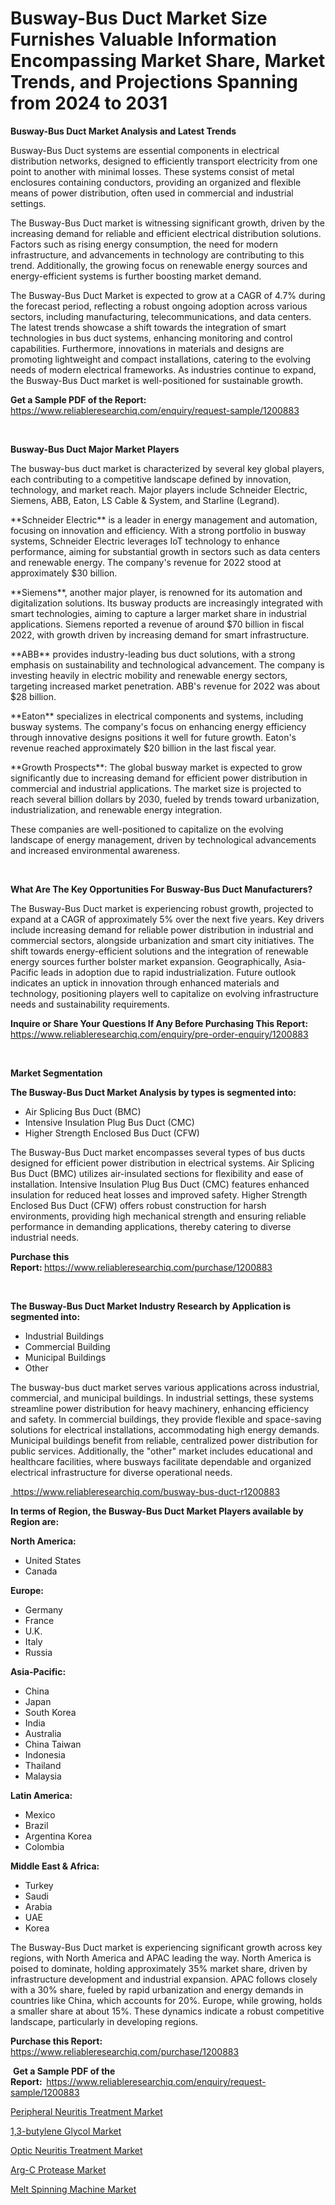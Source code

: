 <p><h1>Busway-Bus Duct Market Size Furnishes Valuable Information Encompassing Market Share, Market Trends, and Projections Spanning from 2024 to 2031</h1></p><p><strong>Busway-Bus Duct Market Analysis and Latest Trends</strong></p>
<p><p>Busway-Bus Duct systems are essential components in electrical distribution networks, designed to efficiently transport electricity from one point to another with minimal losses. These systems consist of metal enclosures containing conductors, providing an organized and flexible means of power distribution, often used in commercial and industrial settings.</p><p>The Busway-Bus Duct market is witnessing significant growth, driven by the increasing demand for reliable and efficient electrical distribution solutions. Factors such as rising energy consumption, the need for modern infrastructure, and advancements in technology are contributing to this trend. Additionally, the growing focus on renewable energy sources and energy-efficient systems is further boosting market demand.</p><p>The Busway-Bus Duct Market is expected to grow at a CAGR of 4.7% during the forecast period, reflecting a robust ongoing adoption across various sectors, including manufacturing, telecommunications, and data centers. The latest trends showcase a shift towards the integration of smart technologies in bus duct systems, enhancing monitoring and control capabilities. Furthermore, innovations in materials and designs are promoting lightweight and compact installations, catering to the evolving needs of modern electrical frameworks. As industries continue to expand, the Busway-Bus Duct market is well-positioned for sustainable growth.</p></p>
<p><strong>Get a Sample PDF of the Report:&nbsp;</strong> <a href="https://www.reliableresearchiq.com/enquiry/request-sample/1200883?utm_campaign=973&utm_medium=2&utm_source=Github&utm_content=ia&utm_term=05122024&utm_id=busway-bus-duct">https://www.reliableresearchiq.com/enquiry/request-sample/1200883</a></p>
<p>&nbsp;</p>
<p><strong>Busway-Bus Duct Major Market Players</strong></p>
<p><p>The busway-bus duct market is characterized by several key global players, each contributing to a competitive landscape defined by innovation, technology, and market reach. Major players include Schneider Electric, Siemens, ABB, Eaton, LS Cable & System, and Starline (Legrand).</p><p>**Schneider Electric** is a leader in energy management and automation, focusing on innovation and efficiency. With a strong portfolio in busway systems, Schneider Electric leverages IoT technology to enhance performance, aiming for substantial growth in sectors such as data centers and renewable energy. The company's revenue for 2022 stood at approximately $30 billion.</p><p>**Siemens**, another major player, is renowned for its automation and digitalization solutions. Its busway products are increasingly integrated with smart technologies, aiming to capture a larger market share in industrial applications. Siemens reported a revenue of around $70 billion in fiscal 2022, with growth driven by increasing demand for smart infrastructure.</p><p>**ABB** provides industry-leading bus duct solutions, with a strong emphasis on sustainability and technological advancement. The company is investing heavily in electric mobility and renewable energy sectors, targeting increased market penetration. ABB's revenue for 2022 was about $28 billion.</p><p>**Eaton** specializes in electrical components and systems, including busway systems. The company's focus on enhancing energy efficiency through innovative designs positions it well for future growth. Eaton's revenue reached approximately $20 billion in the last fiscal year.</p><p>**Growth Prospects**: The global busway market is expected to grow significantly due to increasing demand for efficient power distribution in commercial and industrial applications. The market size is projected to reach several billion dollars by 2030, fueled by trends toward urbanization, industrialization, and renewable energy integration.</p><p>These companies are well-positioned to capitalize on the evolving landscape of energy management, driven by technological advancements and increased environmental awareness.</p></p>
<p>&nbsp;</p>
<p><strong>What Are The Key Opportunities For Busway-Bus Duct Manufacturers?</strong></p>
<p><p>The Busway-Bus Duct market is experiencing robust growth, projected to expand at a CAGR of approximately 5% over the next five years. Key drivers include increasing demand for reliable power distribution in industrial and commercial sectors, alongside urbanization and smart city initiatives. The shift towards energy-efficient solutions and the integration of renewable energy sources further bolster market expansion. Geographically, Asia-Pacific leads in adoption due to rapid industrialization. Future outlook indicates an uptick in innovation through enhanced materials and technology, positioning players well to capitalize on evolving infrastructure needs and sustainability requirements.</p></p>
<p><strong>Inquire or Share Your Questions If Any Before Purchasing This Report:</strong> <a href="https://www.reliableresearchiq.com/enquiry/pre-order-enquiry/1200883?utm_campaign=973&utm_medium=2&utm_source=Github&utm_content=ia&utm_term=05122024&utm_id=busway-bus-duct">https://www.reliableresearchiq.com/enquiry/pre-order-enquiry/1200883</a></p>
<p>&nbsp;</p>
<p><strong>Market Segmentation</strong></p>
<p><strong>The Busway-Bus Duct Market Analysis by types is segmented into:</strong></p>
<p><ul><li>Air Splicing Bus Duct (BMC)</li><li>Intensive Insulation Plug Bus Duct (CMC)</li><li>Higher Strength Enclosed Bus Duct (CFW)</li></ul></p>
<p><p>The Busway-Bus Duct market encompasses several types of bus ducts designed for efficient power distribution in electrical systems. Air Splicing Bus Duct (BMC) utilizes air-insulated sections for flexibility and ease of installation. Intensive Insulation Plug Bus Duct (CMC) features enhanced insulation for reduced heat losses and improved safety. Higher Strength Enclosed Bus Duct (CFW) offers robust construction for harsh environments, providing high mechanical strength and ensuring reliable performance in demanding applications, thereby catering to diverse industrial needs.</p></p>
<p><strong>Purchase this Report:&nbsp;</strong><a href="https://www.reliableresearchiq.com/purchase/1200883?utm_campaign=973&utm_medium=2&utm_source=Github&utm_content=ia&utm_term=05122024&utm_id=busway-bus-duct">https://www.reliableresearchiq.com/purchase/1200883</a></p>
<p>&nbsp;</p>
<p><strong>The Busway-Bus Duct Market Industry Research by Application is segmented into:</strong></p>
<p><ul><li>Industrial Buildings</li><li>Commercial Building</li><li>Municipal Buildings</li><li>Other</li></ul></p>
<p><p>The busway-bus duct market serves various applications across industrial, commercial, and municipal buildings. In industrial settings, these systems streamline power distribution for heavy machinery, enhancing efficiency and safety. In commercial buildings, they provide flexible and space-saving solutions for electrical installations, accommodating high energy demands. Municipal buildings benefit from reliable, centralized power distribution for public services. Additionally, the "other" market includes educational and healthcare facilities, where busways facilitate dependable and organized electrical infrastructure for diverse operational needs.</p></p>
<p><a href="https://www.reliableresearchiq.com/busway-bus-duct-r1200883?utm_campaign=973&utm_medium=2&utm_source=Github&utm_content=ia&utm_term=05122024&utm_id=busway-bus-duct">&nbsp;https://www.reliableresearchiq.com/busway-bus-duct-r1200883</a></p>
<p><strong>In terms of Region, the Busway-Bus Duct Market Players available by Region are:</strong></p>
<p>
    <p> <strong> North America: </strong>
        <ul>
            <li>United States</li>
            <li>Canada</li>
        </ul>
        </p> 
    <p> <strong> Europe: </strong>
        <ul>
            <li>Germany</li>
            <li>France</li>
            <li>U.K.</li>
            <li>Italy</li>
            <li>Russia</li>
        </ul>
        </p> 
    <p> <strong> Asia-Pacific: </strong>
        <ul>
            <li>China</li>
            <li>Japan</li>
            <li>South Korea</li>
            <li>India</li>
            <li>Australia</li>
            <li>China Taiwan</li>
            <li>Indonesia</li>
            <li>Thailand</li>
            <li>Malaysia</li>
        </ul>
        </p> 
    <p> <strong> Latin America: </strong>
        <ul>
            <li>Mexico</li>
            <li>Brazil</li>
            <li>Argentina Korea</li>
            <li>Colombia</li>
        </ul>
        </p> 
    <p> <strong> Middle East & Africa: </strong>
        <ul>
            <li>Turkey</li>
            <li>Saudi</li>
            <li>Arabia</li>
            <li>UAE</li>
            <li>Korea</li>
        </ul>
    </p>
    </p>
<p><p>The Busway-Bus Duct market is experiencing significant growth across key regions, with North America and APAC leading the way. North America is poised to dominate, holding approximately 35% market share, driven by infrastructure development and industrial expansion. APAC follows closely with a 30% share, fueled by rapid urbanization and energy demands in countries like China, which accounts for 20%. Europe, while growing, holds a smaller share at about 15%. These dynamics indicate a robust competitive landscape, particularly in developing regions.</p></p>
<p><strong>Purchase this Report: </strong><a href="https://www.reliableresearchiq.com/purchase/1200883?utm_campaign=973&utm_medium=2&utm_source=Github&utm_content=ia&utm_term=05122024&utm_id=busway-bus-duct">https://www.reliableresearchiq.com/purchase/1200883</a></p>
<p>&nbsp;<strong>Get a Sample PDF of the Report:&nbsp;&nbsp;</strong><a href="https://www.reliableresearchiq.com/enquiry/request-sample/1200883?utm_campaign=973&utm_medium=2&utm_source=Github&utm_content=ia&utm_term=05122024&utm_id=busway-bus-duct">https://www.reliableresearchiq.com/enquiry/request-sample/1200883</a></p>
<p><strong></strong></p>
<p><p><a href="https://www.linkedin.com/pulse/compreh-proposis-fbaif?utm_campaign=973&utm_medium=2&utm_source=Github&utm_content=ia&utm_term=05122024&utm_id=busway-bus-duct">Peripheral Neuritis Treatment Market</a></p><p><a href="https://github.com/kimberjam0i/Market-Research-Report-List-1/blob/main/13-butylene-glycol-market.md?utm_campaign=973&utm_medium=2&utm_source=Github&utm_content=ia&utm_term=05122024&utm_id=busway-bus-duct">1,3-butylene Glycol Market</a></p><p><a href="https://www.linkedin.com/pulse/optic-neuritis-treatment-report-industry-analysis-growth-projections-gjw7e?utm_campaign=973&utm_medium=2&utm_source=Github&utm_content=ia&utm_term=05122024&utm_id=busway-bus-duct">Optic Neuritis Treatment Market</a></p><p><a href="https://issuu.com/reportprime-2/docs/arg-c-protease-market-size-2030.pptx?utm_campaign=973&utm_medium=2&utm_source=Github&utm_content=ia&utm_term=05122024&utm_id=busway-bus-duct">Arg-C Protease Market</a></p><p><a href="https://issuu.com/reportprime-2/docs/melt-spinning-machine-market-size-2030.pptx?utm_campaign=973&utm_medium=2&utm_source=Github&utm_content=ia&utm_term=05122024&utm_id=busway-bus-duct">Melt Spinning Machine Market</a></p></p>